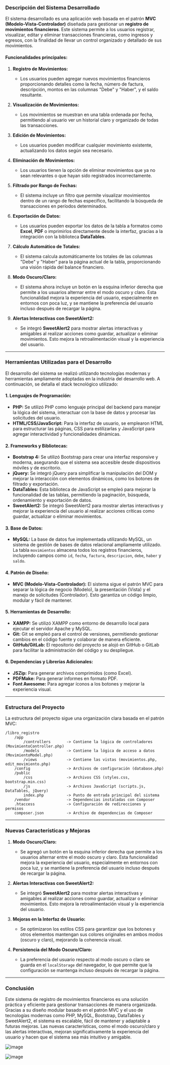 ### **Descripción del Sistema Desarrollado**

El sistema desarrollado es una aplicación web basada en el patrón **MVC (Modelo-Vista-Controlador)** diseñada para gestionar un **registro de movimientos financieros**. Este sistema permite a los usuarios registrar, visualizar, editar y eliminar transacciones financieras, como ingresos y egresos, con la finalidad de llevar un control organizado y detallado de sus movimientos.

#### **Funcionalidades principales:**
1. **Registro de Movimientos:**
   - Los usuarios pueden agregar nuevos movimientos financieros proporcionando detalles como la fecha, número de factura, descripción, montos en las columnas "Debe" y "Haber", y el saldo resultante.
   
2. **Visualización de Movimientos:**
   - Los movimientos se muestran en una tabla ordenada por fecha, permitiendo al usuario ver un historial claro y organizado de todas las transacciones.

3. **Edición de Movimientos:**
   - Los usuarios pueden modificar cualquier movimiento existente, actualizando los datos según sea necesario.

4. **Eliminación de Movimientos:**
   - Los usuarios tienen la opción de eliminar movimientos que ya no sean relevantes o que hayan sido registrados incorrectamente.

5. **Filtrado por Rango de Fechas:**
   - El sistema incluye un filtro que permite visualizar movimientos dentro de un rango de fechas específico, facilitando la búsqueda de transacciones en períodos determinados.

6. **Exportación de Datos:**
   - Los usuarios pueden exportar los datos de la tabla a formatos como **Excel**, **PDF** o imprimirlos directamente desde la interfaz, gracias a la integración con la biblioteca **DataTables**.

7. **Cálculo Automático de Totales:**
   - El sistema calcula automáticamente los totales de las columnas "Debe" y "Haber" para la página actual de la tabla, proporcionando una visión rápida del balance financiero.

8. **Modo Oscuro/Claro:**
   - El sistema ahora incluye un botón en la esquina inferior derecha que permite a los usuarios alternar entre el modo oscuro y claro. Esta funcionalidad mejora la experiencia del usuario, especialmente en entornos con poca luz, y se mantiene la preferencia del usuario incluso después de recargar la página.

9. **Alertas Interactivas con SweetAlert2:**
   - Se integró **SweetAlert2** para mostrar alertas interactivas y amigables al realizar acciones como guardar, actualizar o eliminar movimientos. Esto mejora la retroalimentación visual y la experiencia del usuario.

---

### **Herramientas Utilizadas para el Desarrollo**

El desarrollo del sistema se realizó utilizando tecnologías modernas y herramientas ampliamente adoptadas en la industria del desarrollo web. A continuación, se detalla el stack tecnológico utilizado:

#### **1. Lenguajes de Programación:**
- **PHP:** Se utilizó PHP como lenguaje principal del backend para manejar la lógica del sistema, interactuar con la base de datos y procesar las solicitudes del usuario.
- **HTML/CSS/JavaScript:** Para la interfaz de usuario, se emplearon HTML para estructurar las páginas, CSS para estilizarlas y JavaScript para agregar interactividad y funcionalidades dinámicas.

#### **2. Frameworks y Bibliotecas:**
- **Bootstrap 4:** Se utilizó Bootstrap para crear una interfaz responsive y moderna, asegurando que el sistema sea accesible desde dispositivos móviles y de escritorio.
- **jQuery:** Se integró jQuery para simplificar la manipulación del DOM y mejorar la interacción con elementos dinámicos, como los botones de filtrado y exportación.
- **DataTables:** Esta biblioteca de JavaScript se empleó para mejorar la funcionalidad de las tablas, permitiendo la paginación, búsqueda, ordenamiento y exportación de datos.
- **SweetAlert2:** Se integró SweetAlert2 para mostrar alertas interactivas y mejorar la experiencia del usuario al realizar acciones críticas como guardar, actualizar o eliminar movimientos.

#### **3. Base de Datos:**
- **MySQL:** La base de datos fue implementada utilizando MySQL, un sistema de gestión de bases de datos relacional ampliamente utilizado. La tabla `movimientos` almacena todos los registros financieros, incluyendo campos como `id`, `fecha`, `factura`, `descripcion`, `debe`, `haber` y `saldo`.

#### **4. Patrón de Diseño:**
- **MVC (Modelo-Vista-Controlador):** El sistema sigue el patrón MVC para separar la lógica de negocio (Modelo), la presentación (Vista) y el manejo de solicitudes (Controlador). Esto garantiza un código limpio, modular y fácil de mantener.

#### **5. Herramientas de Desarrollo:**
- **XAMPP:** Se utilizó XAMPP como entorno de desarrollo local para ejecutar el servidor Apache y MySQL.
- **Git:** Git se empleó para el control de versiones, permitiendo gestionar cambios en el código fuente y colaborar de manera eficiente.
- **GitHub/GitLab:** El repositorio del proyecto se alojó en GitHub o GitLab para facilitar la administración del código y su despliegue.

#### **6. Dependencias y Librerías Adicionales:**
- **JSZip:** Para generar archivos comprimidos (como Excel).
- **PDFMake:** Para generar informes en formato PDF.
- **Font Awesome:** Para agregar íconos a los botones y mejorar la experiencia visual.

---

### **Estructura del Proyecto**

La estructura del proyecto sigue una organización clara basada en el patrón MVC:

```
/libro_registro
    /app
        /controllers       -> Contiene la lógica de controladores (MovimientoController.php)
        /models            -> Contiene la lógica de acceso a datos (MovimientoModel.php)
        /views             -> Contiene las vistas (movimientos.php, edit_movimiento.php)
    /config                -> Archivos de configuración (database.php)
    /public
        /css               -> Archivos CSS (styles.css, bootstrap.min.css)
        /js                -> Archivos JavaScript (scripts.js, DataTables, jQuery)
        index.php          -> Punto de entrada principal del sistema
    /vendor                -> Dependencias instaladas con Composer
    .htaccess              -> Configuración de redirecciones y permisos
    composer.json          -> Archivo de dependencias de Composer
```

---

### **Nuevas Características y Mejoras**

1. **Modo Oscuro/Claro:**
   - Se agregó un botón en la esquina inferior derecha que permite a los usuarios alternar entre el modo oscuro y claro. Esta funcionalidad mejora la experiencia del usuario, especialmente en entornos con poca luz, y se mantiene la preferencia del usuario incluso después de recargar la página.

2. **Alertas Interactivas con SweetAlert2:**
   - Se integró **SweetAlert2** para mostrar alertas interactivas y amigables al realizar acciones como guardar, actualizar o eliminar movimientos. Esto mejora la retroalimentación visual y la experiencia del usuario.

3. **Mejoras en la Interfaz de Usuario:**
   - Se optimizaron los estilos CSS para garantizar que los botones y otros elementos mantengan sus colores originales en ambos modos (oscuro y claro), mejorando la coherencia visual.

4. **Persistencia del Modo Oscuro/Claro:**
   - La preferencia del usuario respecto al modo oscuro o claro se guarda en el `localStorage` del navegador, lo que permite que la configuración se mantenga incluso después de recargar la página.

---

### **Conclusión**

Este sistema de registro de movimientos financieros es una solución práctica y eficiente para gestionar transacciones de manera organizada. Gracias a su diseño modular basado en el patrón MVC y el uso de tecnologías modernas como PHP, MySQL, Bootstrap, DataTables y SweetAlert2, el sistema es escalable, fácil de mantener y adaptable a futuras mejoras. Las nuevas características, como el modo oscuro/claro y las alertas interactivas, mejoran significativamente la experiencia del usuario y hacen que el sistema sea más intuitivo y amigable.



![image](https://github.com/user-attachments/assets/61184420-b41c-4d0d-a14f-8a028cb2d9f6)

![image](https://github.com/user-attachments/assets/ea50490d-3bfd-4b05-b26a-629928967604)



